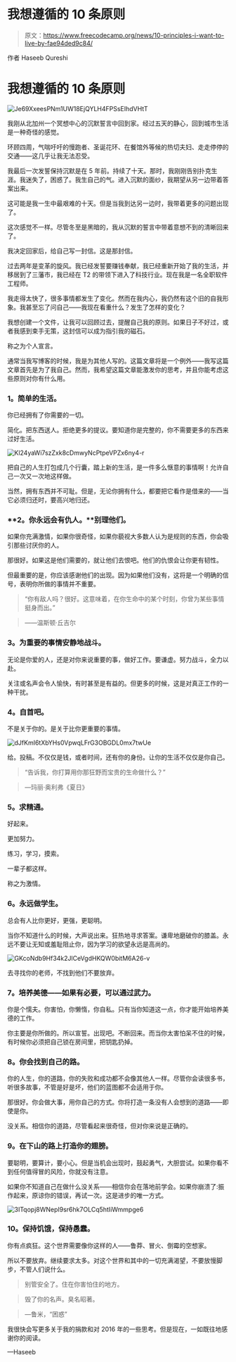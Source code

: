 # 我想遵循的 10 条原则

> 原文：<https://www.freecodecamp.org/news/10-principles-i-want-to-live-by-fae94ded9c84/>

作者 Haseeb Qureshi

# 我想遵循的 10 条原则

![Je69XxeesPNm1UW18EjQYLH4FPSsEIhdVHtT](img/880bdbf096901dec2bea5d107e7ee9f5.png)

我刚从北加州一个冥想中心的沉默誓言中回到家。经过五天的静心，回到城市生活是一种奇怪的感觉。

环顾四周，气喘吁吁的慢跑者、圣诞花环、在餐馆外等候的热切夫妇、走走停停的交通——这几乎让我无法忍受。

我最后一次发誓保持沉默是在 5 年前。持续了十天。那时，我刚刚告别扑克生涯。我迷失了，困惑了。我生自己的气。进入沉默的面纱，我期望从另一边带着答案出来。

这可能是我一生中最艰难的十天。但是当我到达另一边时，我带着更多的问题出现了。

这次感觉不一样。尽管冬至是黑暗的，我从沉默的誓言中带着意想不到的清晰回来了。

我决定回家后，给自己写一封信。这是那封信。

过去两年是变革的旋风。我已经发誓要赚钱奉献，我已经重新开始了我的生活，并移居到了三藩市，我已经在 T2 的带领下进入了科技行业。现在我是一名全职软件工程师。

我走得太快了，很多事情都发生了变化。然而在我内心，我仍然有这个旧的自我形象。我甚至忘了问自己——我现在看重什么？发生了怎样的变化？

我想创建一个文件，让我可以回顾过去，提醒自己我的原则。如果日子不好过，或者我感到束手无策，这封信可以成为指引我的磁石。

称之为个人宣言。

通常当我写博客的时候，我是为其他人写的。这篇文章将是一个例外——我写这篇文章首先是为了我自己。然而，我希望这篇文章能激发你的思考，并且你能考虑这些原则对你有什么用。

### **1。简单的生活。**

你已经拥有了你需要的一切。

简化。把东西送人。拒绝更多的提议。要知道你是完整的，你不需要更多的东西来过好生活。

![Kl24yaWi7szZxk8cDmwyNcPtpeVPZx6ny4-r](img/a612ad34b50a257e68a1a0a2e2eca777.png)

把自己的人生打包成几个行囊，踏上新的生活，是一件多么惬意的事情啊！允许自己一次又一次地这样做。

当然，拥有东西并不可耻。但是，无论你拥有什么，都要把它看作是借来的——当它必须归还时，要高兴地归还。

### **2。你永远会有仇人。**别理他们。

如果你充满激情，如果你很奇怪，如果你藐视大多数人认为是规则的东西，你会吸引那些讨厌你的人。

那很好。如果这是他们需要的，就让他们去恨吧。他们的仇恨会让你更有韧性。

但最重要的是，你应该感谢他们的出现。因为如果他们没有，这将是一个明确的信号，表明你所做的事情并不重要。

> “你有敌人吗？很好。这意味着，在你生命中的某个时刻，你曾为某些事情挺身而出。”

> ——温斯顿·丘吉尔

### **3。为重要的事情安静地战斗。**

无论是你爱的人，还是对你来说重要的事，做好工作。要谦虚。努力战斗，全力以赴。

关注或名声会令人愉快，有时甚至是有益的。但更多的时候，这是对真正工作的一种干扰。

### **4。自首吧。**

不是关于你的。是关于比你更重要的事情。

![dJfKmI6tXbYHs0VpwqLFrG3OBGDL0mx7twUe](img/448771b0aae5b0f253903ff89ef9da12.png)

给。投稿。不仅仅是钱，或者时间，还有你的身份。让你的生活不仅仅是你自己。

> “告诉我，你打算用你那狂野而宝贵的生命做什么？”

> —玛丽·奥利弗《夏日》

### **5。求精通。**

好起来。

更加努力。

练习，学习，摸索。

一辈子都这样。

称之为激情。

### **6。永远做学生。**

总会有人比你更好，更强，更聪明。

当你不知道什么的时候，大声说出来。狂热地寻求答案。谦卑地磨破你的膝盖。永远不要让无知或羞耻阻止你，因为学习的欲望永远是高尚的。

![GKcoNdb9Hf34k2JlCeVgdHKQW0bitM6A26-v](img/7030ebadd90e5ca2697edae2adec059f.png)

去寻找你的老师，不找到他们不要放弃。

### **7。培养美德——如果有必要，可以通过武力。**

你是个懦夫。你害怕，你懒惰，你自私。只有当你知道这一点，你才能开始培养美德的工作。

你主要是你所做的。所以宣誓。出现吧。不断回来。而当你太害怕呆不住的时候，有时候你必须把自己锁在房间里，把钥匙扔掉。

### **8。你会找到自己的路。**

你的人生，你的道路，你的失败和成功都不会像其他人一样。尽管你会读很多书，听很多故事，不管是好是坏，他们的蓝图都不会适用于你。

那很好。你会做大事，用你自己的方式。你将打造一条没有人会想到的道路——即使是你。

没关系。相信你的道路，尽管看起来很奇怪，但对你来说是正确的。

### **9。在下山的路上打造你的翅膀。**

要聪明，要算计，要小心。但是当机会出现时，鼓起勇气，大胆尝试。如果你看不到任何值得冒的风险，你就没有注意。

如果你不知道自己在做什么没关系——相信你会在落地前学会。如果你崩溃了:振作起来，原谅你的错误，再试一次。这是进步的唯一方式。

![3ITqopj8WNepI9sr6hk7OLCq5htIiWmmpge6](img/64f48f00d503fb5eac65d565364f0425.png)

### 10。保持饥饿，保持愚蠢。

你有点疯狂。这个世界需要像你这样的人——鲁莽、冒火、倒霉的空想家。

所以不要放弃。继续要求太多。对这个世界和其中的一切充满渴望，不要放慢脚步，不管人们说什么。

> 别管安全了。住在你害怕住的地方。

> 毁了你的名声。臭名昭著。

> —鲁米，“困惑”

我很快会写更多关于我的捐款和对 2016 年的一些思考。但是现在，一如既往地感谢你的阅读。

—Haseeb